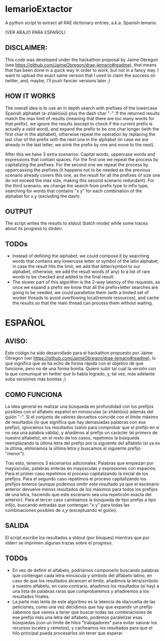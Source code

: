 # lemarioExtactor
A python script to extract all RAE dictionary entries, a.k.a. Spanish lemario.

(VER ABAJO PARA ESPAÑOL)

## DISCLAIMER:
This code was developed under the hackathon proposal by Jaime Obregon (see https://github.com/JaimeObregon/drae-lemario#readme), that means that has been done in a quick way in order to work, but not in a fancy way. I want to upload the exact same version that I used to claim the success on twitter, and, maybe, I'll push fancier versions later ;)

## HOW IT WORKS
The overall idea is to use an in depth search with prefixes of the lowercase Spanish alphabet (a-zñáéíóúü) plus the dash char "-". If the returned results match the max limit of results (meaning that there are too many words for that prefix), we ignore the results (except to check if the current prefix is actually a valid word), and expand the prefix to be one char longer (with the first char in the alphabet), otherwise repeat the operation by replacing the last char of the prefix with the next one in the alphabet (in case we are already in the last letter, we srink the prefix by one and move to the next).

After this we have 3 extra scenarios: Capital words, uppercase words and expressions that contain spaces.
For the first one we repeat the process by capitalizing the prefixes.
For the second one we repeat the process by uppercassing the prefixes (it happens not to be needed as the previous scenario already covers this one, as the result for all the prefixes of size one do not exceed the max size, making this second scenario redundant).
For the third scenario, we change the search from prefix type to infix type, searching for words that contains "x y" for each combination of the alphabet for x,y (excluding the dash).

## OUTPUT
The script writes the results to stdout (batch mode) while some traces about its progress to strderr.

## TODOs
- Instead of defining the alphabet, we could compose it by searching words that contains any lowercase letter or symbol of the latin alphabet, in case the result hits the limit, we add that letter/symbol to our alphabet, otherwise, we add the result words (if any) to a list of rare words to be checked and added to the final result.
- The slower part of this algorithm is the 2-way latency of the requests, as once we expand a prefix we know that all the prefix+letter searches are going to be needed, we could parallelize them (with a limited set of worker threads to avoid overflowing local/remote resources), and cache the results so that the main thread can process them without waiting.

# ESPAÑOL

## AVISO:
Este código ha sido desarrollado para el hackathon propuesto por Jaime Obregon (ver https://github.com/JaimeObregon/drae-lemario#readme), lo que significa que se ha echo de forma rápida con el objetivo de que funcione, pero no de una forma bonita. Quiero subir tal cual la versión con la que comuniqué en twitter que lo había logrado, y, tal vez, más adelante suba versiones más bonitas ;)

## COMO FUNCIONA
La idea general es realizar una búsqueda en profundidad con los prefijos posibles con el alfabeto español en minúsculas (a-zñáéíóúü) además del guión "-". Si el conjunto de valores devueltos coincide con el límite máximo de resultados (lo que significa que hay demasiadas palabras con ese prefijo), ignoramos los resultados (salvo para comprobar que el prefijo en si no sea una palabra válida), y añadimos al prefijo un carácter (el primero de nuestro alfabeto), en el resto de los casos, repetimos la búsqueda reemplazando la última letra del prefijo por la siguiente del alfabeto (si ya es la última, eliminamos la última letra y buscamos el siguiente prefijo "menor").

Tras esto, tenemos 3 escenarios adicionales: Palabras que empiezan por mayúsculas, palabras enteras en mayúsculas y expresiones con espacios.
Para el primer caso repetimos el proceso capitalizando la inicial de los prefijos.
Para el segundo caso repetimos el proceso capitalizando los prefijos enteros (aunque podemos omitir este resultado ya que el escenario anterior devuelve menos resultados de los máximos para todos los prefijos de una letra, haciendo que este escenario sea una repetición exacta del anterior).
Para el tercer caso cambiamos la búsqueda de tipo prefijo a tipo infijo, buscando entradas que contengan "x y" para todas las combinaciones posibles de x,y (exceptuando el guión).

## SALIDA
El script escribe los resultados a stdout (por bloques) mientras que por stderr se imprimen algunas trazas sobre el progreso.

## TODOs
- En vez de definir el alfabeto, podríamos componerlo buscando palabras que contengan cada letra minúscula y símbolo del alfabeto latino, en caso de que los resultados alcancen el límite, añadimos la letra/símbolo a nuestro alfabeto, en caso contrario, añadimos los resultados (si hay) a una lista de palabras raras que  comprobaremos y añadiremos a los resultados finales.
- La parte más lenta de este algoritmo es la latencia de ida/vuelta de las peticiones, como una vez decidimos que hay que expandir un prefijo sabemos que vamos a tener que buscar todas las combinaciones de ese prefijo más una letra del alfabeto, podemos paralelizar esas búsquedas (con un límite de hilos "trabajadores" para evitar saturar los recursos locales y remotos), y cacheamos los resultados para que el hilo principal pueda procesarlos sin tener que esperar.
